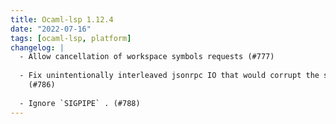 ```yaml
---
title: Ocaml-lsp 1.12.4
date: "2022-07-16"
tags: [ocaml-lsp, platform]
changelog: |
  - Allow cancellation of workspace symbols requests (#777)
  
  - Fix unintentionally interleaved jsonrpc IO that would corrupt the session
    (#786)
  
  - Ignore `SIGPIPE` . (#788)
---
```


